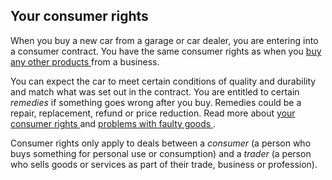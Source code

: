 ##  Your consumer rights

When you buy a new car from a garage or car dealer, you are entering into a
consumer contract. You have the same consumer rights as when you [ buy any
other products ](/en/consumer/shopping/rights-when-buying-in-a-shop/) from a
business.

You can expect the car to meet certain conditions of quality and durability
and match what was set out in the contract. You are entitled to certain
_remedies_ if something goes wrong after you buy. Remedies could be a repair,
replacement, refund or price reduction. Read more about [ your consumer rights
](/en/consumer/consumer-laws/your-consumer-rights/) and [ problems with faulty
goods ](/en/consumer/shopping/problems-with-faulty-goods/) .

Consumer rights only apply to deals between a _consumer_ (a person who buys
something for personal use or consumption) and a _trader_ (a person who sells
goods or services as part of their trade, business or profession).
